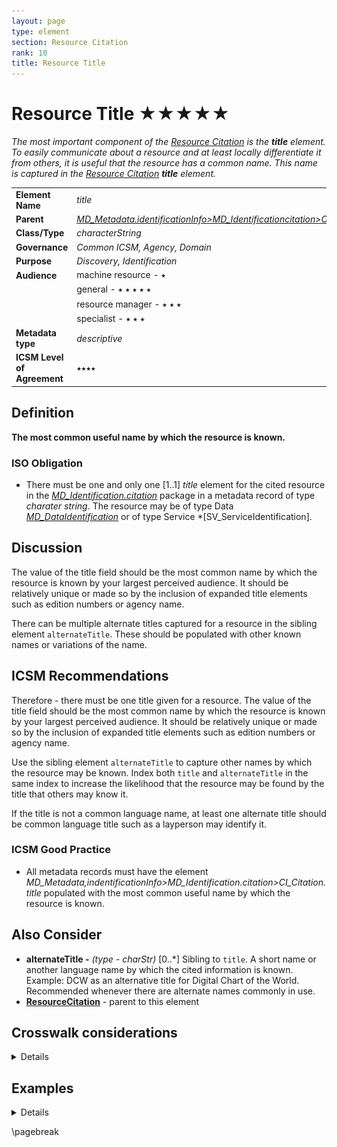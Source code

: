 ```yaml
---
layout: page
type: element
section: Resource Citation
rank: 10
title: Resource Title
---
```

# Resource Title ★★★★★
*The most important component of the [Resource Citation](./class-CI_Citation) is the **title** element. To easily communicate about a resource and at least locally differentiate it from others, it is useful that the resource has a common name. This name is captured in the [Resource Citation](./ResourceCitation) **title** element.*

| | |
| --- | --- |
| **Element Name** | *title* |
| **Parent** | *[MD_Metadata.identificationInfo>MD_Identificationcitation>CI_Citation](./ResourceCitation)* |
| **Class/Type** | *characterString* |
| **Governance** | *Common ICSM, Agency, Domain* |
| **Purpose** | *Discovery, Identification* |
| **Audience** | machine resource - ⭑ |
| | general - ⭑ ⭑ ⭑ ⭑ ⭑ |
| | resource manager - ⭑ ⭑ ⭑ |
| | specialist - ⭑ ⭑ ⭑ |
| **Metadata type** | *descriptive* |
| **ICSM Level of Agreement** | ⭑⭑⭑⭑ |

## Definition
**The most common useful name by which the resource is known.**

### ISO Obligation

- There must be one and only one [1..1] *title* element for the cited resource in the *[MD_Identification.citation](./ResourceCitation)* package in a metadata record of type *charater string*. The resource may be of type Data *[MD_DataIdentification](./class-MD_DataIdentification)* or of type Service *[SV_ServiceIdentification].

## Discussion

The value of the title field should be the most common name by which the resource is known by your largest perceived audience. It should be relatively unique or made so by the inclusion of expanded title elements such as edition numbers or agency name.

There can be multiple alternate titles captured for a resource in the sibling element `alternateTitle`. These should be populated with other known names or variations of the name.

## ICSM Recommendations

Therefore - there must be one title given for a resource. The value of the title field should be the most common name by which the resource is known by your largest perceived audience. It should be relatively unique or made so by the inclusion of expanded title elements such as edition numbers or agency name.

Use the sibling element `alternateTitle` to capture other names by which the resource may be known. Index both `title` and `alternateTitle` in the same index to increase the likelihood that the resource may be found by the title that others may know it.

If the title is not a common language name, at least one alternate title should be common language title such as a layperson may identify it.

### ICSM Good Practice

- All metadata records must have the element *MD_Metadata,indentificationInfo>MD_Identification.citation>CI_Citation.title* populated with the most common useful name by which the resource is known.

## Also Consider

- **alternateTitle -** *(type - charStr)* [0..\*] Sibling to `title`. A short name or another language name by which the cited information is known. Example: DCW as an alternative title for Digital Chart of the World. Recommended whenever there are alternate names commonly in use.
- **[ResourceCitation](./ResourceCitation)** - parent to this element

## Crosswalk considerations

<details>

### Dublin core / CKAN / data.gov.au

Maps to `title`

### DCAT

Maps to `dct.title`

### RIF-CS

Maps to `Title`

</details>

## Examples

<details>

### Example Current Use

#### ABARES
"2.5M Topographical Series 1998 MAPDATA TOPO_2.5M Scale 1:2.5 Million"

#### GA
“Geomorphic features of the Antarctic and Southern Ocean 2012"

#### Data.govt.au
Location of Medicare Offices

### XML
```
<mdb:MD_Metadata>
....
  <mdb:identificationInfo>
   <mri:MD_DataIdentification>
     <mri:citation>
      <cit:CI_Citation>
        <cit:title>
         <gco:CharacterString>OpenWork geographical data<
         /gco:CharacterString>
        </cit:title>
        <cit:alternateTitle>
         <gco:CharacterString>geodata by OpenWork</gco:CharacterString>
        </cit:alternateTitle>
        ....
      </cit:CI_Citation>
     </mri:citation>
     ....
   </mri:MD_DataIdentification>
  </mdb:identificationInfo>
....
</mdb:MD_Metadata>
```

### UML diagrams
Recommended elements highlighted in Yellow

![title](../images/ResourceTitle.png)

</details>

\pagebreak
